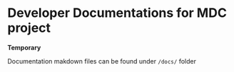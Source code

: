 # Developer Documentations for MDC project
**Temporary**

Documentation makdown files can be found under `/docs/` folder
